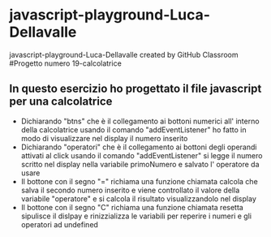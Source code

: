 # javascript-playground-Luca-Dellavalle
javascript-playground-Luca-Dellavalle created by GitHub Classroom
#Progetto numero 19-calcolatrice
## In questo esercizio ho progettato il file javascript per una calcolatrice 
* Dichiarando "btns" che è il collegamento ai bottoni numerici all' interno della calcolatrice usando il comando "addEventListener" ho fatto in modo di visualizzare nel display il numero inserito 
* Dichiarando "operatori" che è il collegamento ai bottoni degli operandi attivati al click usando il comando "addEventListener" si legge il numero scritto nel display nella variabile primoNumero e salvato l' operatore da usare
* Il bottone con il segno "=" richiama una funzione chiamata calcola che salva il secondo numero inserito e viene controllato il valore della variabile "operatore" e si calcola il risultato visualizzandolo nel display
* Il bottone con il segno "C" richiama una funzione chiamata resetta sipulisce il dislpay e rinizzializza le variabili per reperire i numeri e gli operatori ad undefined 

